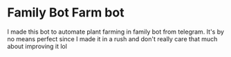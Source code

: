 # Family Bot Farm bot  

I made this bot to automate plant farming in family bot from telegram.
It's by no means perfect since I made it in a rush and don't really care that much about improving it lol
